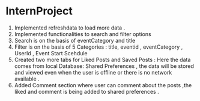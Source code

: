 # InternProject
1)	Implemented refreshdata to load more data .
2)	Implemented functionalities to search and filter options
3)	Search is on the basis of eventCategory and title
4)	Filter is on the basis of 5 Categories : title, eventid , eventCategory , UserId , Event Start Scehdule
5)	Created two more tabs for Liked Posts and Saved Posts : Here the data comes from local Database: Shared Preferences , the data will be stored and viewed even when the user is offline or there is no network available .
6)	Added Comment section where user can comment about the posts ,the liked and comment is being added to shared preferences .
